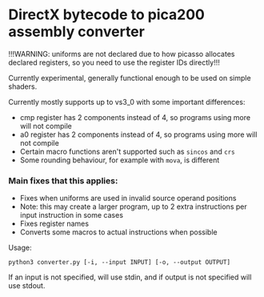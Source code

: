 # DirectX bytecode to pica200 assembly converter

!!!WARNING: uniforms are not declared due to how picasso allocates declared registers, so you need to use the register IDs directly!!!

Currently experimental, generally functional enough to be used on simple shaders. 

Currently mostly supports up to vs3_0 with some important differences:
- cmp register has 2 components instead of 4, so programs using more will not compile
- a0 register has 2 components instead of 4, so programs using more will not compile
- Certain macro functions aren't supported such as `sincos` and `crs`
- Some rounding behaviour, for example with `mova`, is different

### Main fixes that this applies:
- Fixes when uniforms are used in invalid source operand positions
- Note: this may create a larger program, up to 2 extra instructions per input instruction in some cases
- Fixes register names
- Converts some macros to actual instructions when possible

Usage:
```
python3 converter.py [-i, --input INPUT] [-o, --output OUTPUT]
```
If an input is not specified, will use stdin, and if output is not specified will use stdout.